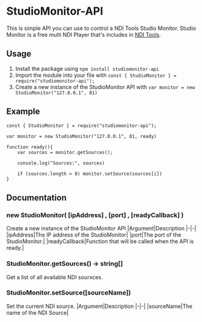 # StudioMonitor-API
This is simple API you can use to control a NDI Tools Studio Monitor. Studio Monitor is a free multi NDI Player that's includes in [NDI Tools](https://ndi.tv/tools/).

## Usage
1. Install the package using `npm install studiomonitor-api`
2. Import the module into your file with `const { StudioMonitor } = require("studiomonitor-api");`
3. Create a new instance of the StudioMonitor API with `var monitor = new StudioMonitor("127.0.0.1", 81)`

## Example
````
const { StudioMonitor } = require("studiomonitor-api");

var monitor = new StudioMonitor("127.0.0.1", 81, ready)

function ready(){
    var sources = monitor.getSources();

    console.log("Sources:", sources)

    if (sources.length > 0) monitor.setSource(sources[i])
}
````

## Documentation
### new StudioMonitor( [ipAddress] , [port] , [readyCallback] ) 
Create a new instance of the StudioMonitor API
|Argument|Description
|-|-|
|ipAddress|The IP address of the StudioMonitor|
|port|The port of the StudioMonitor.|
|readyCallback|Function that will be called when the API is ready.|

### StudioMonitor.getSources() -> string[]
Get a list of all available NDI sourxces.

### StudioMonitor.setSource([sourceName])
Set the current NDI source.
|Argument|Description
|-|-|
|sourceName|The name of the NDI Source|
